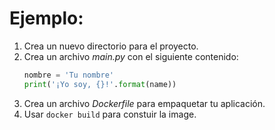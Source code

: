 Ejemplo:
===

1. Crea un nuevo directorio para el proyecto.
2. Crea un archivo _main.py_ con el siguiente contenido:
    ```python
    nombre = 'Tu nombre'
    print('¡Yo soy, {}!'.format(name))
    ```
3. Crea un archivo _Dockerfile_ para empaquetar tu aplicación.
4. Usar ```docker build``` para constuir la image.